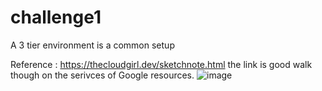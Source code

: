 # challenge1

A 3 tier environment is a common setup

Reference : https://thecloudgirl.dev/sketchnote.html the link is good walk though on the serivces of Google resources.
![image](https://user-images.githubusercontent.com/10312519/201530910-1031ea64-b667-40f9-8c06-05d93aaa29b0.png)




